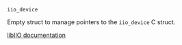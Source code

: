 ```
iio_device
```

Empty struct to manage pointers to the `iio_device` C struct.

[libIIO documentation](https://analogdevicesinc.github.io/libiio/master/libiio/structiio__device.html)
